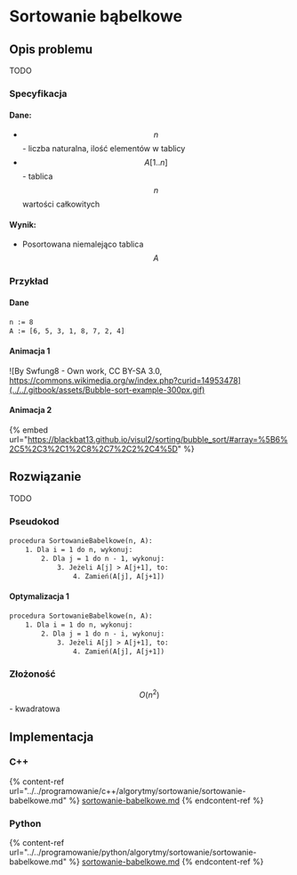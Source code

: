 # Sortowanie bąbelkowe

## Opis problemu

TODO

### Specyfikacja

#### Dane:

* $$n$$ - liczba naturalna, ilość elementów w tablicy
* $$A[1..n]$$ - tablica $$n$$ wartości całkowitych

#### Wynik:

* Posortowana niemalejąco tablica $$A$$&#x20;

### Przykład

#### Dane

```
n := 8
A := [6, 5, 3, 1, 8, 7, 2, 4]
```

#### Animacja 1

![By Swfung8 - Own work, CC BY-SA 3.0, https://commons.wikimedia.org/w/index.php?curid=14953478](../../.gitbook/assets/Bubble-sort-example-300px.gif)

#### Animacja 2

{% embed url="https://blackbat13.github.io/visul2/sorting/bubble_sort/#array=%5B6%2C5%2C3%2C1%2C8%2C7%2C2%2C4%5D" %}

## Rozwiązanie

TODO

### Pseudokod

```
procedura SortowanieBabelkowe(n, A):
    1. Dla i = 1 do n, wykonuj:
        2. Dla j = 1 do n - 1, wykonuj:
            3. Jeżeli A[j] > A[j+1], to:
                4. Zamień(A[j], A[j+1])
```

#### Optymalizacja 1

```
procedura SortowanieBabelkowe(n, A):
    1. Dla i = 1 do n, wykonuj:
        2. Dla j = 1 do n - i, wykonuj:
            3. Jeżeli A[j] > A[j+1], to:
                4. Zamień(A[j], A[j+1])
```

### Złożoność

$$O(n^2)$$ - kwadratowa

## Implementacja

### C++

{% content-ref url="../../programowanie/c++/algorytmy/sortowanie/sortowanie-babelkowe.md" %}
[sortowanie-babelkowe.md](../../programowanie/c++/algorytmy/sortowanie/sortowanie-babelkowe.md)
{% endcontent-ref %}

### Python

{% content-ref url="../../programowanie/python/algorytmy/sortowanie/sortowanie-babelkowe.md" %}
[sortowanie-babelkowe.md](../../programowanie/python/algorytmy/sortowanie/sortowanie-babelkowe.md)
{% endcontent-ref %}
